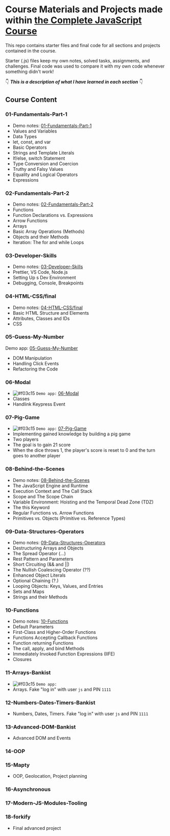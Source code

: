 # Course Materials and Projects made within [the Complete JavaScript Course](https://github.com/jonasschmedtmann/complete-javascript-course)

This repo contains starter files and final code for all sections and projects contained in the course.

Starter (.js) files keep my own notes, solved tasks, assignments, and challenges. Final code was used to compare it with my own code whenever something didn't work!

👇 **_This is a description of what I have learned in each section_** 👇

## Course Content

### 01-Fundamentals-Part-1
 - Demo notes: [01-Fundamentals-Part-1](https://valeriiashur.github.io/complete-javascript-course/01-Fundamentals-Part-1/starter/index.html)
 - Values and Variables
 - Data Types
 - let, const, and var
 - Basic Operators
 - Strings and Template Literals
 - If/else, switch Statement
 - Type Conversion and Coercion
 - Truthy and Falsy Values
 - Equality and Logical Operators
 - Expressions


### 02-Fundamentals-Part-2
- Demo notes: [02-Fundamentals-Part-2](https://valeriiashur.github.io/complete-javascript-course/02-Fundamentals-Part-2/starter/index.html)
- Functions
- Function Declarations vs. Expressions
- Arrow Functions
- Arrays
- Basic Array Operations (Methods)
- Objects and their Methods
- Iteration: The for and while Loops


### 03-Developer-Skills
- Demo notes: [03-Developer-Skills](https://github.com/ValeriiaShur/complete-javascript-course/blob/master/03-Developer-Skills/starter/index.html)
- Prettier, VS Code, Node.js
- Setting Up s Dev Environment
- Debugging, Console, Breakpoints


### 04-HTML-CSS/final
- Demo notes: [04-HTML-CSS/final](https://valeriiashur.github.io/complete-javascript-course/04-HTML-CSS/final/index.html)
- Basic HTML Structure and Elements
- Attributes, Classes and IDs
- CSS


### 05-Guess-My-Number
Demo app: [05-Guess-My-Number](https://valeriiashur.github.io/complete-javascript-course/05-Guess-My-Number/starter/index.html)
- DOM Manipulation
- Handling Click Events
- Refactoring the Code


### 06-Modal
- ![#f03c15](https://via.placeholder.com/15/f03c15/000000?text=+) `Demo app:` [06-Modal](https://valeriiashur.github.io/complete-javascript-course/06-Modal/starter/index.html)
- Classes
- Handlink Keypress Event


### 07-Pig-Game
- ![#f03c15](https://via.placeholder.com/15/f03c15/000000?text=+) `Demo app:` [07-Pig-Game](https://valeriiashur.github.io/complete-javascript-course/07-Pig-Game/starter/index.html)
- Implementing gained knowledge by building a pig game
- Two players
- The goal is to gain 21 score
- When the dice throws 1, the player's score is reset to 0 and the turn goes to another player


### 08-Behind-the-Scenes
- Demo notes: [08-Behind-the-Scenes](https://valeriiashur.github.io/complete-javascript-course/08-Behind-the-Scenes/starter/index.html)
- The JavaScript Engine and Runtime
- Execution Context and The Call Stack
- Scope and The Scope Chain
- Variable Environment: Hoisting and the Temporal Dead Zone (TDZ)
- The this Keyword
- Regular Functions vs. Arrow Functions
- Primitives vs. Objects (Primitive vs. Reference Types)


### 09-Data-Structures-Operators
- Demo notes: [09-Data-Structures-Operators](https://valeriiashur.github.io/complete-javascript-course/09-Data-Structures-Operators/starter/index.html)
- Destructuring Arrays and Objects
- The Spread Operator (...)
- Rest Pattern and Parameters
- Short Circuiting (&& and ||)
- The Nullish Coalescing Operator (??)
- Enhanced Object Literals
- Optional Chaining (?.)
- Looping Objects: Keys, Values, and Entries
- Sets and Maps
- Strings and their Methods


### 10-Functions
- Demo notes: [10-Functions](https://valeriiashur.github.io/complete-javascript-course/10-Functions/starter/index.html)
- Default Parameters
- First-Class and Higher-Order Functions
- Functions Accepting Callback Functions
- Function returning Functions
- The call, apply, and bind Methods
- Immediately Invoked Function Expressions (IIFE)
- Closures


### 11-Arrays-Bankist
- ![#f03c15](https://via.placeholder.com/15/f03c15/000000?text=+) `Demo app:`
- Arrays. Fake "log in" with user `js` and PIN `1111`


### 12-Numbers-Dates-Timers-Bankist
- Numbers, Dates, Timers. Fake "log in" with user `js` and PIN `1111`


### 13-Advanced-DOM-Bankist
- Advanced DOM and Events


### 14-OOP


### 15-Mapty
- OOP, Geolocation, Project planning


### 16-Asynchronous


### 17-Modern-JS-Modules-Tooling


### 18-forkify
- Final advanced project
